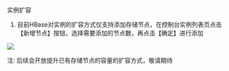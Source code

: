 实例扩容
1) 目前HBase对实例的扩容方式仅支持添加存储节点，在控制台实例列表页点击【新增节点】按钮，选择需要添加的节点数，再点击【确定】进行添加


![](http://imgcache.tcecqpoc.fsphere.cn/image/mc.qcloudimg.com/static/img/4653ed85bcbbc65cd52130706f39ca72/hbase_tianjiajiedian.png)

注:	后续会开放提升已有存储节点的容量的扩容方式，敬请期待